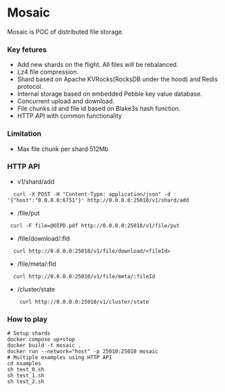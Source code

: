 # Mosaic

Mosaic is POC of distributed file storage.

### Key fetures
 * Add new shards on the flight. All files will be rebalanced.
 * Lz4 file compression.
 * Shard based on Apache KVRocks(RocksDB under the hood) and Redis protocol.
 * Internal storage based on embedded Pebble key value database.
 * Concurrent upload and download.
 * File chunks id and file id based on Blake3s hash function.
 * HTTP API with common functionality 
### Limitation
 * Max file chunk per shard 512Mb

### HTTP API
 * v1/shard/add
```shell
  curl -X POST -H "Content-Type: application/json" -d '{"host":"0.0.0.0:6751"}' http://0.0.0.0:25010/v1/shard/add
 ```
 * /file/put
```shell
 curl -F file=@OIPD.pdf http://0.0.0.0:25010/v1/file/put
 ```
 * /file/download/:fId
```shell
  curl http://0.0.0.0:25010/v1/file/download/<fileId>
 ```
 * /file/meta/:fId
```shell
  curl http://0.0.0.0:25010/v1/file/meta/:fileId
```
 * /cluster/state
```shell
    curl http://0.0.0.0:25010/v1/cluster/state
 ```

### How to play
```shell
# Setup shards
docker compose up+stop 
docker build -t mosaic .
docker run --network="host" -p 25010:25010 mosaic
# Multiple examples using HTTP API
cd examples
sh test_0.sh
sh test_1.sh
sh test_2.sh
```